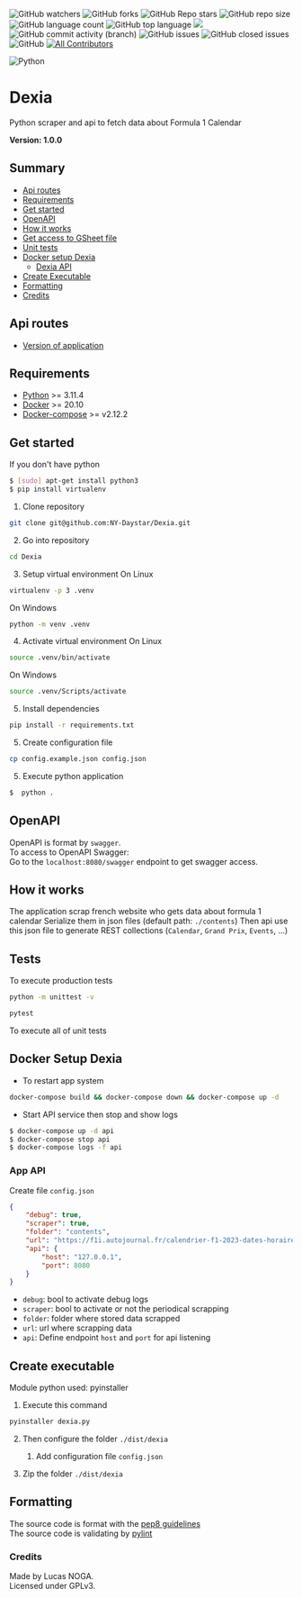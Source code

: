 ![GitHub watchers](https://img.shields.io/github/watchers/ny-daystar/dexia)
![GitHub forks](https://img.shields.io/github/forks/ny-daystar/dexia)
![GitHub Repo stars](https://img.shields.io/github/stars/ny-daystar/dexia)
![GitHub repo size](https://img.shields.io/github/repo-size/ny-daystar/dexia)
![GitHub language count](https://img.shields.io/github/languages/count/ny-daystar/dexia)
![GitHub top language](https://img.shields.io/github/languages/top/ny-daystar/dexia) <a href="https://codeclimate.com/github/ny-daystar/dexia/maintainability"><img src="https://api.codeclimate.com/v1/badges/715c6f3ffb08de5ca621/maintainability" /></a>  
![GitHub commit activity (branch)](https://img.shields.io/github/commit-activity/m/ny-daystar/dexia/newArchitecture)
![GitHub issues](https://img.shields.io/github/issues/ny-daystar/dexia)
![GitHub closed issues](https://img.shields.io/github/issues-closed-raw/ny-daystar/dexia)
![GitHub](https://img.shields.io/github/license/ny-daystar/dexia)
[![All Contributors](https://img.shields.io/badge/all_contributors-1-blue.svg?style=circular)](#contributors)

![Python](https://img.shields.io/badge/Python-FFD43B?style=for-the-badge&logo=python&logoColor=blue)

# Dexia

Python scraper and api to fetch data about Formula 1 Calendar

**Version: 1.0.0**

## Summary

-   [Api routes](#api-routes)
-   [Requirements](#requirements)
-   [Get started](#get-started)
-   [OpenAPI](#openapi)
-   [How it works](#how-it-works)
-   [Get access to GSheet file](#generate-file-id)
-   [Unit tests](#tests)
-   [Docker setup Dexia](#docker-setup-dexia)
    -   [Dexia API](#app-api)
-   [Create Executable](#create-executable)
-   [Formatting](#formatting)
-   [Credits](#credits)

## Api routes

-   [Version of application](http://localhost:8080/swagger)

## Requirements

-   [Python](https://www.python.org/) >= 3.11.4
-   [Docker](https://docs.docker.com/desktop/linux/install/ubuntu/) >= 20.10
-   [Docker-compose](https://docs.docker.com/compose/install/) >= v2.12.2

## Get started

If you don't have python

```bash
$ [sudo] apt-get install python3
$ pip install virtualenv
```

1. Clone repository

```bash
git clone git@github.com:NY-Daystar/Dexia.git
```

2. Go into repository

```bash
cd Dexia
```

3. Setup virtual environment
   On Linux

```bash
virtualenv -p 3 .venv
```

On Windows

```bash
python -m venv .venv
```

4. Activate virtual environment
   On Linux

```bash
source .venv/bin/activate
```

On Windows

```bash
source .venv/Scripts/activate
```

5. Install dependencies

```bash
pip install -r requirements.txt
```

5. Create configuration file

```bash
cp config.example.json config.json
```

5. Execute python application

```bash
$  python .
```

## OpenAPI

OpenAPI is format by `swagger`.  
To access to OpenAPI Swagger:  
Go to the `localhost:8080/swagger` endpoint to get swagger access.

## How it works

The application scrap french website who gets data about formula 1 calendar
Serialize them in json files (default path: `./contents`)
Then api use this json file to generate REST collections (`Calendar`, `Grand Prix`, `Events`, ...)

## Tests

To execute production tests

```bash
python -m unittest -v
```

```bash
pytest
```

To execute all of unit tests

## Docker Setup Dexia

-   To restart app system

```bash
docker-compose build && docker-compose down && docker-compose up -d
```

-   Start API service then stop and show logs

```bash
$ docker-compose up -d api
$ docker-compose stop api
$ docker-compose logs -f api
```

### App API

Create file `config.json`

```json
{
	"debug": true,
	"scraper": true,
	"folder": "contents",
	"url": "https://f1i.autojournal.fr/calendrier-f1-2023-dates-horaires-grands-prix",
	"api": {
		"host": "127.0.0.1",
		"port": 8080
	}
}
```

-   `debug`: bool to activate debug logs
-   `scraper`: bool to activate or not the periodical scrapping
-   `folder`: folder where stored data scrapped
-   `url`: url where scrapping data
-   `api`: Define endpoint `host` and `port` for api listening

## Create executable

Module python used: pyinstaller

1. Execute this command

```bash
pyinstaller dexia.py
```

2. Then configure the folder `./dist/dexia`

    1. Add configuration file `config.json`

3. Zip the folder `./dist/dexia`

## Formatting

The source code is format with the [pep8 guidelines](https://peps.python.org/pep-0008/)  
The source code is validating by [pylint](https://pylint.pycqa.org/en/latest/)

### Credits

Made by Lucas NOGA.  
Licensed under GPLv3.
